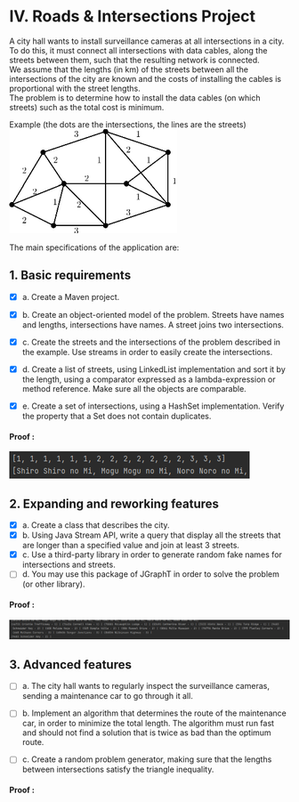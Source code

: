 # IV. Roads & Intersections Project

A city hall wants to install surveillance cameras at all intersections in a city.
<br>To do this, it must connect all intersections with data cables, along the streets between them, such that the resulting network is connected.
<br>We assume that the lengths (in km) of the streets between all the intersections of the city are known and the costs of installing the cables is proportional with the street lengths.
<br>The problem is to determine how to install the data cables (on which streets) such as the total cost is minimum.

Example (the dots are the intersections, the lines are the streets)
<br>
![img.png](src/main/resources/problemTarget.png)

The main specifications of the application are:

## 1. Basic requirements


- [x] a. Create a Maven project.
- [x] b. Create an object-oriented model of the problem. Streets have names and lengths, intersections have names. A street joins two intersections.
- [x] c. Create the streets and the intersections of the problem described in the example. Use streams in order to easily create the intersections.
- [x] d. Create a list of streets, using LinkedList implementation and sort it by the length, using a comparator expressed as a lambda-expression or method reference. Make sure all the objects are comparable.
- [x] e. Create a set of intersections, using a HashSet implementation. Verify the property that a Set does not contain duplicates.


#### Proof :
![img.png](src/main/resources/proofPoint1.png)
## 2. Expanding and reworking features

- [x] a. Create a class that describes the city.
- [x] b. Using Java Stream API, write a query that display all the streets that are longer than a specified value and join at least 3 streets.
- [x] c. Use a third-party library in order to generate random fake names for intersections and streets.
- [ ] d. You may use this package of JGraphT in order to solve the problem (or other library).

#### Proof :
![img.png](src/main/resources/proofPoint2.png)

## 3. Advanced features

- [ ] a. The city hall wants to regularly inspect the surveillance cameras, sending a maintenance car to go through it all.
- [ ] b. Implement an algorithm that determines the route of the maintenance car, in order to minimize the total length. The algorithm must run fast and should not find a solution that is twice as bad than the optimum route.
- [ ] c. Create a random problem generator, making sure that the lengths between intersections satisfy the triangle inequality.


#### Proof :

